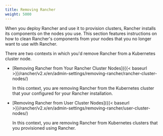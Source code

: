 ```yaml
---
title: Removing Rancher
weight: 5000
---
```


When you deploy Rancher and use it to provision clusters, Rancher installs its components on the nodes you use. This section features instructions on how to clean Rancher's components from your nodes that you no longer want to use with Rancher. 

There are two contexts in which you'd remove Rancher from a Kubernetes cluster node.

- [Removing Rancher from Your Rancher Cluster Nodes]({{< baseurl >}}/rancher/v2.x/en/admin-settings/removing-rancher/rancher-cluster-nodes/)

    In this context, you are removing Rancher from the Kubernetes cluster that your configured for your Rancher installation.

- [Removing Rancher from User Cluster Nodes]({{< baseurl >}}/rancher/v2.x/en/admin-settings/removing-rancher/user-cluster-nodes/)

    In this context, you are removing Rancher from Kubernetes clusters that you provisioned using Rancher.